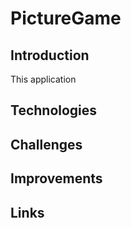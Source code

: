 # PictureGame

## Introduction
This application
## Technologies

## Challenges

## Improvements

## Links
